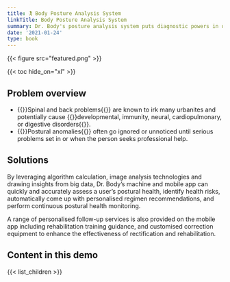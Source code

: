 ```yaml
---
title: 🏌️ Body Posture Analysis System
linkTitle: Body Posture Analysis System
summary: Dr. Body's posture analysis system puts diagnostic powers in users' hands
date: '2021-01-24'
type: book
---
```


{{< figure src="featured.png" >}}

{{< toc hide_on="xl" >}}

## Problem overview

- {{<hl>}}Spinal and back problems{{</hl>}} are known to irk many urbanites and potentially cause {{<hl>}}developmental, immunity, neural, cardiopulmonary, or digestive disorders{{</hl>}}. 
- {{<hl>}}Postural anomalies{{</hl>}} often go ignored or unnoticed until serious problems set in or when the person seeks professional help.

## Solutions

By leveraging algorithm calculation, image analysis technologies and drawing insights from big data, Dr. Body’s machine and mobile app can quickly and accurately assess a user’s postural health, identify health risks, automatically come up with personalised regimen recommendations, and perform continuous postural health monitoring.

A range of personalised follow-up services is also provided on the mobile app including rehabilitation training guidance, and customised correction equipment to enhance the effectiveness of rectification and rehabilitation. 

## Content in this demo

{{< list_children >}}





